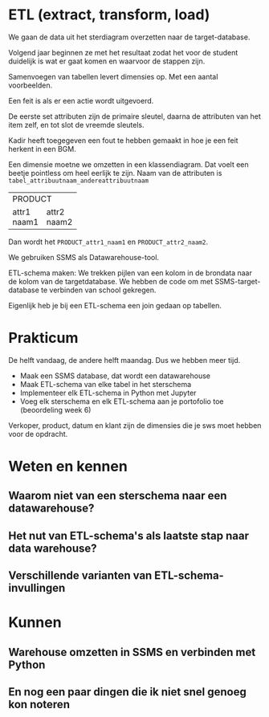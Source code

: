 # ETL (extract, transform, load)
We gaan de data uit het sterdiagram overzetten naar de target-database.

Volgend jaar beginnen ze met het resultaat zodat het voor de student duidelijk is wat er gaat komen en waarvoor de stappen zijn.

Samenvoegen van tabellen levert dimensies op. Met een aantal voorbeelden.

Een feit is als er een actie wordt uitgevoerd.

De eerste set attributen zijn de primaire sleutel, daarna de attributen van het item zelf, en tot slot de vreemde sleutels.

Kadir heeft toegegeven een fout te hebben gemaakt in hoe je een feit herkent in een BGM.

Een dimensie moetne we omzetten in een klassendiagram. Dat voelt een beetje pointless om heel eerlijk te zijn. Naam van de attributen is `tabel_attribuutnaam_andereattribuutnaam`

<table>
    <tr>
        <td colspan=2>PRODUCT</td>
    </tr>
    <tr>
        <td>attr1<br>naam1</td><td>attr2<br>naam2</td>
    </tr>
</table>

Dan wordt het `PRODUCT_attr1_naam1` en `PRODUCT_attr2_naam2`.

We gebruiken SSMS als Datawarehouse-tool.

ETL-schema maken: We trekken pijlen van een kolom in de brondata naar de kolom van de targetdatabase. We hebben de code om met SSMS-target-database te verbinden van school gekregen.

Eigenlijk heb je bij een ETL-schema een join gedaan op tabellen.

# Prakticum
De helft vandaag, de andere helft maandag. Dus we hebben meer tijd.

- Maak een SSMS database, dat wordt een datawarehouse
- Maak ETL-schema van elke tabel in het sterschema
- Implementeer elk ETL-schema in Python met Jupyter
- Voeg elk sterschema en elk ETL-schema aan je portofolio toe (beoordeling week 6)

Verkoper, product, datum en klant zijn de dimensies die je sws moet hebben voor de opdracht.

# Weten en kennen
## Waarom niet van een sterschema naar een datawarehouse?
## Het nut van ETL-schema's als laatste stap naar data warehouse?
## Verschillende varianten van ETL-schema-invullingen
# Kunnen
## Warehouse omzetten in SSMS en verbinden met Python
## En nog een paar dingen die ik niet snel genoeg kon noteren
